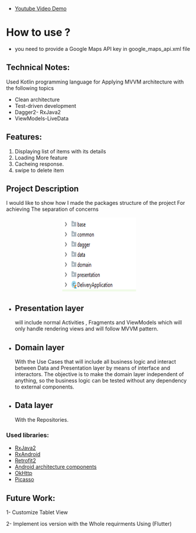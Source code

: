 
 - [Youtube Video Demo](https://youtu.be/zDnjU8Ew0yo)
 
# How to use ?
- you need to provide a Google Maps API key in google_maps_api.xml file 
   


## Technical Notes:

Used Kotlin programming language  for Applying MVVM architecture with the following topics  
- Clean architecture
- Test-driven development
- Dagger2- RxJava2
- ViewModels-LiveData

 ## Features:
1. Displaying list of items with its details 
2. Loading More feature 
3. Cacheing response.
4. swipe to delete item

## Project Description

I would like to show how I made the packages structure of the project For achieving The separation of concerns 

<p align="center">
<img src="image.PNG" alt="" width="200" height="200"/>
</p>

- ## Presentation layer 
    will include normal Activities , Fragments and ViewModels which will only handle rendering views and will follow MVVM pattern.

- ## Domain layer 
    With the Use Cases that  will include all business logic and interact between Data and Presentation layer by means of interface and     interactors. The objective is to make the domain layer independent of anything, so the business logic can be tested without 
    any dependency to external components.

- ##  Data layer 
    With the Repositories.


### Used libraries: ###
- [RxJava2](https://github.com/ReactiveX/RxJava)
- [RxAndroid](https://github.com/ReactiveX/RxAndroid)
- [Retrofit2](https://github.com/square/retrofit)
- [Android architecture components](https://developer.android.com/topic/libraries/architecture/index.html)
- [OkHttp](https://github.com/square/okhttp)
- [Picasso](https://github.com/square/picasso)


 ## Future Work:
 1- Customize Tablet View 
 
 2- Implement ios version with the Whole requirments Using (Flutter) 
